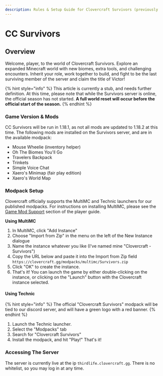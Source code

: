 ```yaml
---
description: Rules & Setup Guide for Clovercraft Survivors (previously Third Life)
---
```


# CC Survivors

## Overview

Welcome, player, to the world of Clovercraft Survivors. Explore an expanded Minecraft world with new biomes, extra tools, and challenging encounters. Inherit your role, work together to build, and fight to be the last surviving member of the server and claim the title of Victor!

{% hint style="info" %}
This article is currently a stub, and needs further definition. At this time, please note that while the Survivors server is online, the official season has not started. **A full world reset will occur before the official start of the season.**
{% endhint %}

### Game Version & Mods

CC Survivors will be run in 1.18.1, as not all mods are updated to 1.18.2 at this time. The following mods are installed on the Survivors server, and are in the available modpack:

* Mouse Wheelie (inventory helper)
* Oh The Biomes You'll Go
* Travelers Backpack
* Trinkets
* Simple Voice Chat
* Xaero's Minimap (fair play edition)
* Xaero's World Map

### Modpack Setup

Clovercraft officially supports the MultiMC and Technic launchers for our published modpacks. For instructions on installing MultiMC, please see the [Game Mod Support](game-mod-support/) section of the player guide.

**Using MultiMC**

1. In MultiMC, click "Add Instance"
2. Choose "Import from Zip" in the menu on the left of the New Instance dialogue
3. Name the instance whatever you like (I've named mine "Clovercraft - Survivors")
4. Copy the URL below and paste it into the Import from Zip field\
   `https://clovercraft.gg/modpacks/multimc/Survivors.zip`
5. Click "OK" to create the instance.
6. That's it! You can launch the game by either double-clicking on the instance, or clicking on the "Launch" button with the Clovercraft instance selected.

#### Using Technic

{% hint style="info" %}
The official "Clovercraft Survivors" modpack will be tied to our discord server, and will have a green logo with a red banner.
{% endhint %}

1. Launch the Technic launcher.
2. Select the "Modpacks" tab
3. Search for "Clovercraft Survivors"
4. Install the modpack, and hit "Play!" That's it!

### Accessing The Server

The server is currently live at the ip `thirdlife.clovercraft.gg`. There is no whitelist, so you may log in at any time.

